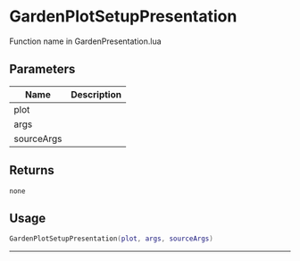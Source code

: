# GardenPlotSetupPresentation

Function name in GardenPresentation.lua

## Parameters

| Name       | Description |
| ---------- | ----------- |
| plot       |             |
| args       |             |
| sourceArgs |             |

## Returns

`none`

## Usage

```lua
GardenPlotSetupPresentation(plot, args, sourceArgs)
```

---
